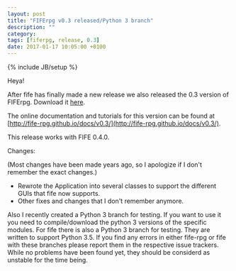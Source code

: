 ```yaml
---
layout: post
title: "FIFErpg v0.3 released/Python 3 branch"
description: ""
category: 
tags: [fiferpg, release, 0.3]
date: 2017-01-17 10:05:00 +0100
---
```

{% include JB/setup %}

Heya!

After fife has finally made a new release we also released the 0.3 version of FIFErpg. Download it [here](https://sourceforge.net/projects/fife-rpg/files/).

The online documentation and tutorials for this version can be found at [http://fife-rpg.github.io/docs/v0.3/](http://fife-rpg.github.io/docs/v0.3/).

This release works with FIFE 0.4.0.

Changes:

(Most changes have been made years ago, so I apologize if I don't remember the exact changes.)

- Rewrote the Application into several classes to support the different GUIs that fife now supports.
- Other fixes and changes that I don't remember anymore.

Also I recently created a Python 3 branch for testing. If you want to use it you need to compile/download the python 3 versions of the specific modules.
For fife there is also a Python 3 branch for testing. They are written to support Python 3.5. If you find any errors in either fife-rpg or fife with these branches please report them in the respective issue trackers.
While no problems have been found yet, they should be considerd as unstable for the time being.